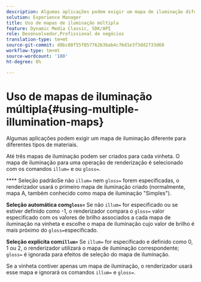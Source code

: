 ```yaml
---
description: Algumas aplicações podem exigir um mapa de iluminação diferente para diferentes tipos de materiais.
solution: Experience Manager
title: Uso de mapas de iluminação múltipla
feature: Dynamic Media Classic, SDK/API
role: Desenvolvedor,Profissional de negócios
translation-type: tm+mt
source-git-commit: d0bc88f55f857762b3bab4c76d1e3f3dd2733d60
workflow-type: tm+mt
source-wordcount: '180'
ht-degree: 0%

---
```



# Uso de mapas de iluminação múltipla{#using-multiple-illumination-maps}

Algumas aplicações podem exigir um mapa de iluminação diferente para diferentes tipos de materiais.

Até três mapas de iluminação podem ser criados para cada vinheta. O mapa de iluminação para uma operação de renderização é selecionado com os comandos `illum=` e ou `gloss=`.

**** Seleção padrãoSe não  `illum=` nem  `gloss=` forem especificadas, o renderizador usará o primeiro mapa de iluminação criado (normalmente, mapa A, também conhecido como mapa de iluminação &quot;Simples&quot;).

**Seleção automática com`gloss=`** Se não  `illum=` for especificado ou se estiver definido como -1, o renderizador compara o  `gloss=` valor especificado com os valores de brilho associados a cada mapa de iluminação na vinheta e escolhe o mapa de iluminação cujo valor de brilho é mais próximo do  `gloss=`especificado.

**Seleção explícita com`illum=`** Se  `illum=` for especificado e definido como 0, 1 ou 2, o renderizador utilizará o mapa de iluminação correspondente;  `gloss=` é ignorada para efeitos de seleção do mapa de iluminação.

Se a vinheta contiver apenas um mapa de iluminação, o renderizador usará esse mapa e ignorará os comandos `illum=` e `gloss=`.
